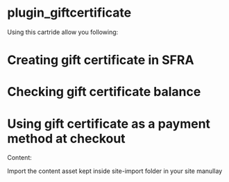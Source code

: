 # plugin_giftcertificate

Using this cartride allow you following:

  # Creating gift certificate in SFRA<br />
  # Checking gift certificate balance<br />
  # Using gift certificate as a payment method at checkout<br />


Content:

Import the content asset kept inside site-import folder in your site manullay 
